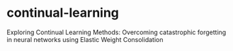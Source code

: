 # continual-learning
Exploring Continual Learning Methods: Overcoming catastrophic forgetting in neural networks using Elastic Weight Consolidation
